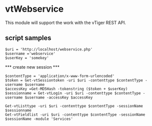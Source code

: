 # vtWebservice
This module will support the work with the vTiger REST API.

## script samples
	$uri = 'http://localhost/webservice.php'  
	$username ='webservice'  
	$userKey = 'somekey'  

*** create new session ***

	$contentType = 'application/x-www-form-urlencoded'  
	$token = Get-vtSessiontoken -uri $uri -contenttype $contentType -username $username  
	$accessKey =Get-MD5Hash -tokenstring ($token + $userKey)  
	$sessionname = Get-vtLogin -uri $uri -contenttype $contentType -username $username -accessKey $accessKey  

    Get-vtListtype -uri $uri -contenttype $contentType -sessionName $sessionname  
	Get-vtFieldlist -uri $uri -contenttype $contentType -sessionName $sessionName -module 'Services' 
